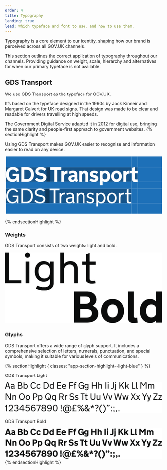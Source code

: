 ```yaml
---
order: 4
title: Typography
landing: true
lead: Which typeface and font to use, and how to use them.
---
```


Typography is a core element to our identity, shaping how our brand is perceived across all GOV.UK channels.

This section outlines the correct application of typography throughout our channels. Providing guidance on weight, scale, hierarchy and alternatives for when our primary typeface is not available.

## GDS Transport

We use GDS Transport as the typeface for GOV.UK.

It’s based on the typeface designed in the 1960s by Jock Kinneir and Margaret Calvert for UK road signs. That design was made to be clear and readable for drivers travelling at high speeds.

The Government Digital Service adapted it in 2012 for digital use, bringing the same clarity and people-first approach to government websites.
{% sectionHighlight %}

Using GDS Transport makes GOV.UK easier to recognise and information easier to read on any device.

<div class="scale width-80 right edge">

![Sample of GDS Transport typeface in bold and light weight](./transport-font.svg)

{% endsectionHighlight %}

### Weights

GDS Transport consists of two weights: light and bold.

![Another sample of GDS Transport typeface in bold and light weight](./bold-light.svg)

### Glyphs

GDS Transport offers a wide range of glyph support. It includes a comprehensive selection of letters, numerals, punctuation, and special symbols, making it suitable for various levels of communications.

{% sectionHighlight { classes: "app-section-highlight--light-blue" } %}

GDS Transport Light

![GDS Transport character set in light weight.](./font-specimen-light.svg)

GDS Transport Bold

![GDS Transport character set in bold weight.](./font-specimen-bold.svg)
{% endsectionHighlight %}
